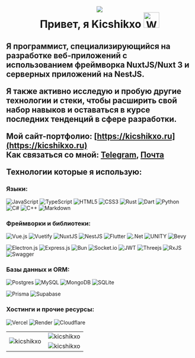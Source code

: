 # <p align="center">[![](https://visitcount.itsvg.in/api?id=Kicshikxo&icon=0&color=12)](https://visitcount.itsvg.in)<br/>Привет, я Kicshikxo <img src="https://user-images.githubusercontent.com/26017543/213809353-c908d93c-3dff-4694-9d13-e0e5cbdb879c.png" alt="Waving Hand" width="42" height="42" /></p>

## <p>Я программист, специализирующийся на разработке веб-приложений с использованием фреймворка NuxtJS/Nuxt 3 и серверных приложений на NestJS.</p><p>Я также активно исследую и пробую другие технологии и стеки, чтобы расширить свой набор навыков и оставаться в курсе последних тенденций в сфере разработки.</p><p>Мой сайт-портфолио: [https://kicshikxo.ru](https://kicshikxo.ru)<br/>Как связаться со мной: <a href="https://t.me/Kicshikxo" target="_blank">Telegram</a>, <a href="mailto:contact@kicshikxo.ru">Почта</a></p>Технологии которые я использую:
### Языки:
![JavaScript](https://img.shields.io/badge/javascript-%23323330.svg?style=for-the-badge&logo=javascript&logoColor=%23F7DF1E)
![TypeScript](https://img.shields.io/badge/typescript-%23007ACC.svg?style=for-the-badge&logo=typescript&logoColor=white)
![HTML5](https://img.shields.io/badge/html5-%23E34F26.svg?style=for-the-badge&logo=html5&logoColor=white)
![CSS3](https://img.shields.io/badge/css3-%231572B6.svg?style=for-the-badge&logo=css3&logoColor=white)
![Rust](https://img.shields.io/badge/rust-%23000000.svg?style=for-the-badge&logo=rust&logoColor=white)
![Dart](https://img.shields.io/badge/dart-2BB6F6?style=for-the-badge&logo=dart&logoColor=white)
![Python](https://img.shields.io/badge/python-3670A0?style=for-the-badge&logo=python&logoColor=white)
![C#](https://img.shields.io/badge/c%23-7A3398?style=for-the-badge&logo=c-sharp&logoColor=white)
![C++](https://img.shields.io/badge/c++-%2300599C.svg?style=for-the-badge&logo=c%2B%2B&logoColor=white)
![Markdown](https://img.shields.io/badge/markdown-%23000000.svg?style=for-the-badge&logo=markdown&logoColor=white)
### Фреймворки и библиотеки:
![Vue.js](https://img.shields.io/badge/vuejs-%2335495e.svg?style=for-the-badge&logo=vuedotjs&logoColor=%234FC08D)
![Vuetify](https://img.shields.io/badge/Vuetify-1867C0?style=for-the-badge&logo=vuetify&logoColor=AEDDFF)
![NuxtJS](https://img.shields.io/badge/Nuxt-00DC82?style=for-the-badge&logo=nuxt.js&logoColor=white)
![NestJS](https://img.shields.io/badge/nestjs-%23E0234E.svg?style=for-the-badge&logo=nestjs&logoColor=white)
![Flutter](https://img.shields.io/badge/Flutter-60C9F8?style=for-the-badge&logo=Flutter&logoColor=white)
![.Net](https://img.shields.io/badge/.NET-7A3398?style=for-the-badge&logo=.net&logoColor=white)
![UNITY](https://img.shields.io/badge/Unity-%2320232a.svg?style=for-the-badge&logo=unity&logoColor=white)
![Bevy](https://img.shields.io/badge/bevy-%23232326.svg?style=for-the-badge&logo=bevy&logoColor=white)

![Electron.js](https://img.shields.io/badge/Electron-2B2E3A?style=for-the-badge&logo=Electron&logoColor=9FEAF9)
![Express.js](https://img.shields.io/badge/express.js-%23404d59.svg?style=for-the-badge&logo=express&logoColor=white)
![Bun](https://img.shields.io/badge/Bun-%23000000.svg?style=for-the-badge&logo=bun&logoColor=white)
![Socket.io](https://img.shields.io/badge/Socket.io-black?style=for-the-badge&logo=socket.io&badgeColor=010101)
![JWT](https://img.shields.io/badge/JWT-black?style=for-the-badge&logo=JSON%20web%20tokens)
![Threejs](https://img.shields.io/badge/threejs-black?style=for-the-badge&logo=three.js&logoColor=white)
![RxJS](https://img.shields.io/badge/rxjs-%23B7178C.svg?style=for-the-badge&logo=reactivex&logoColor=white)
![Swagger](https://img.shields.io/badge/-Swagger-%23Clojure?style=for-the-badge&logo=swagger&logoColor=white)
### Базы данных и ORM:
![Postgres](https://img.shields.io/badge/postgres-%23316192.svg?style=for-the-badge&logo=postgresql&logoColor=white)
![MySQL](https://img.shields.io/badge/mysql-4478A2?style=for-the-badge&logo=mysql&logoColor=white)
![MongoDB](https://img.shields.io/badge/MongoDB-%234ea94b.svg?style=for-the-badge&logo=mongodb&logoColor=white)
![SQLite](https://img.shields.io/badge/sqlite-%2307405e.svg?style=for-the-badge&logo=sqlite&logoColor=white)

![Prisma](https://img.shields.io/badge/Prisma-FFFFFF?style=for-the-badge&logo=Prisma&logoColor=black)
![Supabase](https://img.shields.io/badge/Supabase-3ECF8E?style=for-the-badge&logo=supabase&logoColor=white)
### Хостинги и прочие ресурсы:
![Vercel](https://img.shields.io/badge/vercel-%23000000.svg?style=for-the-badge&logo=vercel&logoColor=white)
![Render](https://img.shields.io/badge/Render-%46E3B7.svg?style=for-the-badge&logo=render&logoColor=white)
![Cloudflare](https://img.shields.io/badge/Cloudflare-F38020?style=for-the-badge&logo=Cloudflare&logoColor=white)

<table width="100%" style="width: 100%; border: none;" cellspacing="0" cellpadding="0" border="0">
  <tr>
    <td rowspan="2">
      <img align="center" src="https://github-readme-stats.vercel.app/api/top-langs?username=kicshikxo&show_icons=true&locale=ru&card_width=390&langs_count=8&hide=css&theme=dark&hide_border=true" alt="kicshikxo" />
    </td>
    <td>
      <img align="right" src="https://github-readme-stats.vercel.app/api?username=kicshikxo&show_icons=true&locale=ru&theme=dark&hide_border=true" alt="kicshikxo" />
    </td>
  </tr>
  <tr>
    <td>
      <img align="right" src="https://github-readme-streak-stats.herokuapp.com/?user=kicshikxo&theme=dark&hide_border=true&lang=ru" alt="kicshikxo" />
    </td>
  </tr>
</table>
